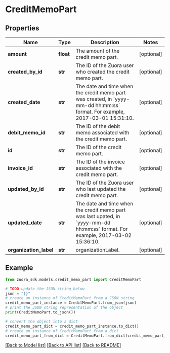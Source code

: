 # CreditMemoPart


## Properties

Name | Type | Description | Notes
------------ | ------------- | ------------- | -------------
**amount** | **float** | The amount of the credit memo part.  | [optional] 
**created_by_id** | **str** | The ID of the Zuora user who created the credit memo part.  | [optional] 
**created_date** | **str** | The date and time when the credit memo part was created, in &#x60;yyyy-mm-dd hh:mm:ss&#x60; format. For example, 2017-03-01 15:31:10.  | [optional] 
**debit_memo_id** | **str** | The ID of the debit memo associated with the credit memo part.  | [optional] 
**id** | **str** | The ID of the credit memo part.  | [optional] 
**invoice_id** | **str** | The ID of the invoice associated with the credit memo part.  | [optional] 
**updated_by_id** | **str** | The ID of the Zuora user who last updated the credit memo part.  | [optional] 
**updated_date** | **str** | The date and time when the credit memo part was last upated, in &#x60;yyyy-mm-dd hh:mm:ss&#x60; format. For example, 2017-03-02 15:36:10.  | [optional] 
**organization_label** | **str** | organizationLabel.  | [optional] 

## Example

```python
from zuora_sdk.models.credit_memo_part import CreditMemoPart

# TODO update the JSON string below
json = "{}"
# create an instance of CreditMemoPart from a JSON string
credit_memo_part_instance = CreditMemoPart.from_json(json)
# print the JSON string representation of the object
print(CreditMemoPart.to_json())

# convert the object into a dict
credit_memo_part_dict = credit_memo_part_instance.to_dict()
# create an instance of CreditMemoPart from a dict
credit_memo_part_from_dict = CreditMemoPart.from_dict(credit_memo_part_dict)
```
[[Back to Model list]](../README.md#documentation-for-models) [[Back to API list]](../README.md#documentation-for-api-endpoints) [[Back to README]](../README.md)


